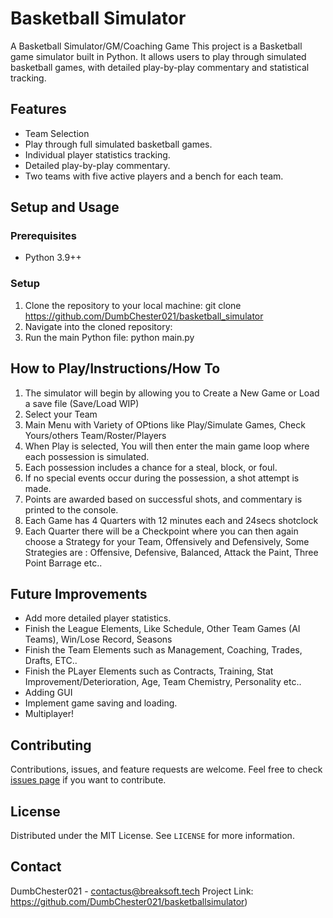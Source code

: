 # Basketball Simulator
A Basketball Simulator/GM/Coaching Game
This project is a Basketball game simulator built in Python. It allows users to play through simulated basketball games, with detailed play-by-play commentary and statistical tracking.

## Features

- Team Selection
- Play through full simulated basketball games.
- Individual player statistics tracking.
- Detailed play-by-play commentary.
- Two teams with five active players and a bench for each team.

## Setup and Usage

### Prerequisites

- Python 3.9++

### Setup

1. Clone the repository to your local machine: git clone https://github.com/DumbChester021/basketball_simulator
2. Navigate into the cloned repository:
3. Run the main Python file: python main.py


## How to Play/Instructions/How To

1. The simulator will begin by allowing you to Create a New Game or Load a save file (Save/Load WIP)
2. Select your Team
3. Main Menu with Variety of OPtions like Play/Simulate Games, Check Yours/others Team/Roster/Players
4. When Play is selected, You will then enter the main game loop where each possession is simulated.
5. Each possession includes a chance for a steal, block, or foul.
6. If no special events occur during the possession, a shot attempt is made.
7. Points are awarded based on successful shots, and commentary is printed to the console.
8. Each Game has 4 Quarters with 12 minutes each and 24secs shotclock
9. Each Quarter there will be a Checkpoint where you can then again choose a Strategy for your Team, Offensively and Defensively, Some Strategies are : Offensive, Defensive, Balanced, Attack the Paint, Three Point Barrage etc..

## Future Improvements

- Add more detailed player statistics.
- Finish the League Elements, Like Schedule, Other Team Games (AI Teams), Win/Lose Record, Seasons
- Finish the Team Elements such as Management, Coaching, Trades, Drafts, ETC..
- Finish the PLayer Elements such as Contracts, Training, Stat Improvement/Deterioration, Age, Team Chemistry, Personality etc..
- Adding GUI
- Implement game saving and loading.
- Multiplayer!

## Contributing

Contributions, issues, and feature requests are welcome. Feel free to check [issues page](https://github.com/DumbChester021/basketballsimulator/issues) if you want to contribute.

## License

Distributed under the MIT License. See `LICENSE` for more information.

## Contact

DumbChester021 - contactus@breaksoft.tech
Project Link: https://github.com/DumbChester021/basketballsimulator)

